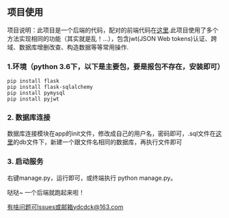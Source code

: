 ## 项目使用
项目说明：此项目是一个后端的代码，配对的前端代码在[这里](数据库连接模块在app的init文件，修改成自己的用户名，密码即可，.sql文件在项目).此项目使用了多个方法实现相同的功能（其实就是乱！...），包含jwt(JSON Web tokens)认证、跨域、数据库增删改查、构造数据等等常用操作.

### 1.环境（python 3.6下，以下是主要包，要是报包不存在，安装即可）

    pip install flask
    pip install flask-sqlalchemy
    pip install pymysql
    pip install pyjwt
### 2. 数据库连接
数据库连接模块在app的init文件，修改成自己的用户名，密码即可，.sql文件在[这里](https://github.com/sheppyy/vue_flask_face.git)的db文件下，新建一个跟文件名相同的数据库，再执行文件即可

### 3. 启动服务

右键manage.py，运行即可，或终端执行 python manage.py。

哒哒~ 一个后端就跑起来啦！





有啥问题可Issues或邮箱ydcdck@163.com

